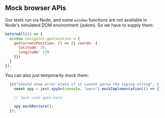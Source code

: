 ## Mock browser APIs

Our tests run via Node, and some `window` functions are not available in Node's simulated DOM environment (jsdom). So we have to supply them:


```javascript
beforeAll(() => {
  window.navigator.geolocation = {
    getCurrentPosition: () => ({ coords: {
      latitude: 35,
      longitude: 139
    }})
  }
});
```


You can also just temporarily mock them:

```javascript
  it("should show error state if it cannot parse the typing string", () => {
    const spy = jest.spyOn(console, "warn").mockImplementation(() => {}); // suppress a momentjs warning

    // test code goes here

    spy.mockRestore();
  });
```
